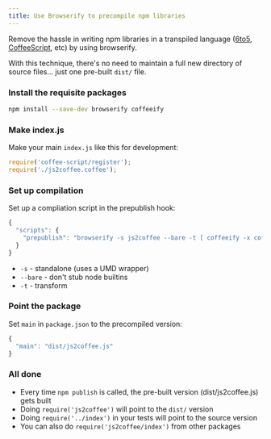 ```yaml
---
title: Use Browserify to precompile npm libraries
---
```


Remove the hassle in writing npm libraries in a transpiled language ([6to5], [CoffeeScript], etc) by using browserify.

With this technique, there's no need to maintain a full new directory of source files... just one pre-built `dist/` file.

### Install the requisite packages

```sh
npm install --save-dev browserify coffeeify
```

### Make index.js
Make your main `index.js` like this for development:

```js
require('coffee-script/register');
require('./js2coffee.coffee');
```

### Set up compilation
Set up a compliation script in the prepublish hook:

```js
{
  "scripts": {
    "prepublish": "browserify -s js2coffee --bare -t [ coffeeify -x coffee ] ./js2coffee.coffee > dist/js2coffee.js"
  }
}
```

* `-s` - standalone (uses a UMD wrapper)
* `--bare` - don't stub node builtins
* `-t` - transform

### Point the package
Set `main` in `package.json` to the precompiled version:

```js
{
  "main": "dist/js2coffee.js"
}
```

### All done

* Every time `npm publish` is called, the pre-built version (dist/js2coffee.js) gets built
* Doing `require('js2coffee')` will point to the `dist/` version
* Doing `require('../index')` in your tests will point to the source version
* You can also do `require('js2coffee/index')` from other packages


[6to5]: http://6to5.org/
[CoffeeScript]: http://coffeescript.org/
[browserify]: https://github.com/substack/node-browserify
